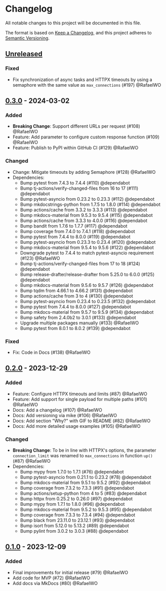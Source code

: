 # Changelog

All notable changes to this project will be documented in this file.

The format is based on [Keep a Changelog](https://keepachangelog.com/en/1.0.0/),
and this project adheres to [Semantic Versioning](https://semver.org/spec/v2.0.0.html).

<!--
Types of changes:
    Added for new features.
    Changed for changes in existing functionality.
    Deprecated for soon-to-be removed features.
    Removed for now removed features.
    Fixed for any bug fixes.
    Security in case of vulnerabilities.
-->

## [Unreleased]

### Fixed
* Fix synchronization of async tasks and HTTPX timeouts by using a semaphore with the
same value as ``max_connections`` (#197) @RafaelWO

## [0.3.0] - 2024-03-02

### Added
* **Breaking Change**: Support different URLs per request (#108) @RafaelWO
* Feature: Add parameter to configure custom response function (#109) @RafaelWO
* Feature: Publish to PyPI within GitHub CI (#129) @RafaelWO

### Changed
* Change: Mitigate timeouts by adding Semaphore (#128) @RafaelWO
* Dependencies:
  * Bump pytest from 7.4.3 to 7.4.4 (#110) @dependabot
  * Bump tj-actions/verify-changed-files from 16 to 17 (#111) @dependabot
  * Bump pytest-asyncio from 0.23.2 to 0.23.3 (#112) @dependabot
  * Bump mkdocstrings-python from 1.7.5 to 1.8.0 (#114) @dependabot
  * Bump actions/cache from 3.3.2 to 3.3.3 (#113) @dependabot
  * Bump mkdocs-material from 9.5.3 to 9.5.4 (#115) @dependabot
  * Bump actions/cache from 3.3.3 to 4.0.0 (#116) @dependabot
  * Bump bandit from 1.7.6 to 1.7.7 (#117) @dependabot
  * Bump coverage from 7.4.0 to 7.4.1 (#118) @dependabot
  * Bump pytest from 7.4.4 to 8.0.0 (#119) @dependabot
  * Bump pytest-asyncio from 0.23.3 to 0.23.4 (#120) @dependabot
  * Bump mkdocs-material from 9.5.4 to 9.5.6 (#122) @dependabot
  * Downgrade pytest to 7.4.4 to match pytest-asyncio requirement (#123) @RafaelWO
  * Bump tj-actions/verify-changed-files from 17 to 18 (#124) @dependabot
  * Bump release-drafter/release-drafter from 5.25.0 to 6.0.0 (#125) @dependabot
  * Bump mkdocs-material from 9.5.6 to 9.5.7 (#126) @dependabot
  * Bump tqdm from 4.66.1 to 4.66.2 (#131) @dependabot
  * Bump actions/cache from 3 to 4 (#130) @dependabot
  * Bump pytest-asyncio from 0.23.4 to 0.23.5 (#132) @dependabot
  * Bump pytest from 7.4.4 to 8.0.0 (#127) @dependabot
  * Bump mkdocs-material from 9.5.7 to 9.5.9 (#134) @dependabot
  * Bump safety from 2.4.0b2 to 3.0.1 (#133) @dependabot
  * Upgrade multiple packages manually (#133) @RafaelWO
  * Bump pytest from 8.0.1 to 8.0.2 (#139) @dependabot

### Fixed
* Fix: Code in Docs (#138) @RafaelWO


## [0.2.0] - 2023-12-29

### Added
* Feature: Configure HTTPX timeouts and limits (#87) @RafaelWO
* Feature: Add support for single payload for multiple paths (#101) @RafaelWO
* Docs: Add a changelog (#107) @RafaelWO
* Docs: Add versioning via mike (#106) @RafaelWO
* Docs: Add section "Why?" with GIF to README (#82) @RafaelWO
* Docs: Add more detailed usage examples (#105) @RafaelWO

### Changed

* **Breaking Change**: To be in line with HTTPX's options, the parameter `connection_limit` was renamed to `max_connections` in function `up()` (#87) @RafaelWO
* Dependencies:
  * Bump mypy from 1.7.0 to 1.7.1 (#76) @dependabot
  * Bump pytest-asyncio from 0.21.1 to 0.23.2 (#78) @dependabot
  * Bump mkdocs-material from 9.5.1 to 9.5.2 (#92) @dependabot
  * Bump coverage from 7.3.2 to 7.3.3 (#91) @dependabot
  * Bump actions/setup-python from 4 to 5 (#83) @dependabot
  * Bump httpx from 0.25.2 to 0.26.0 (#97) @dependabot
  * Bump mypy from 1.7.1 to 1.8.0 (#96) @dependabot
  * Bump mkdocs-material from 9.5.2 to 9.5.3 (#95) @dependabot
  * Bump coverage from 7.3.3 to 7.3.4 (#94) @dependabot
  * Bump black from 23.11.0 to 23.12.1 (#93) @dependabot
  * Bump isort from 5.12.0 to 5.13.2 (#89) @dependabot
  * Bump pylint from 3.0.2 to 3.0.3 (#88) @dependabot


## [0.1.0] - 2023-12-09

### Added

* Final improvements for initial release (#79) @RafaelWO
* Add code for MVP (#72) @RafaelWO
* Add docs via MkDocs (#80) @RafaelWO


[unreleased]: https://github.com/RafaelWO/unparallel/compare/v0.3.0...HEAD
[0.3.0]: https://github.com/RafaelWO/unparallel/compare/v0.2.0...v0.3.0
[0.2.0]: https://github.com/RafaelWO/unparallel/compare/v0.1.0...v0.2.0
[0.1.0]: https://github.com/RafaelWO/unparallel/releases/tag/v0.1.0
